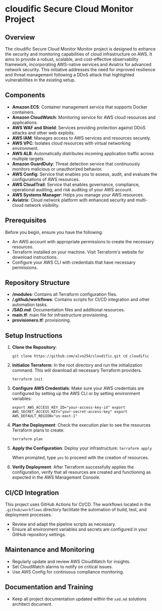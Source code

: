 # cloudific Secure Cloud Monitor Project

## Overview

The cloudific Secure Cloud Monitor Monitor project is designed to enhance the security and monitoring capabilities of cloud infrastructure on AWS. It aims to provide a robust, scalable, and cost-effective observability framework, incorporating AWS-native services and Aviatrix for advanced network security. This initiative addresses the need for improved resilience and threat management following a DDoS attack that highlighted vulnerabilities in the existing setup.

## Components

- **Amazon ECS**: Container management service that supports Docker containers.
- **Amazon CloudWatch**: Monitoring service for AWS cloud resources and applications.
- **AWS WAF and Shield**: Services providing protection against DDoS attacks and other web exploits.
- **AWS IAM**: Manages access to AWS services and resources securely.
- **AWS VPC**: Isolates cloud resources with virtual networking environment.
- **AWS ALB**: Automatically distributes incoming application traffic across multiple targets.
- **Amazon GuardDuty**: Threat detection service that continuously monitors malicious or unauthorized behavior.
- **AWS Config**: Service that enables you to assess, audit, and evaluate the configurations of AWS resources.
- **AWS CloudTrail**: Service that enables governance, compliance, operational auditing, and risk auditing of your AWS account.
- **AWS Systems Manager**: Helps you manage your AWS resources.
- **Aviatrix**: Cloud network platform with enhanced security and multi-cloud network visibility.

## Prerequisites

Before you begin, ensure you have the following:

- An AWS account with appropriate permissions to create the necessary resources.
- Terraform installed on your machine. Visit Terraform's website for download instructions.
- Configure your AWS CLI with credentials that have necessary permissions.

## Repository Structure

- **/modules**: Contains all Terraform configuration files.
- **/.github/workflows**: Contains scripts for CI/CD integration and other automation tasks.
- **/SAD.md**: Documentation files and additional resources.
- **main.tf**: main file for infrastructure provisioning.
- **provisioners.tf**: provisioning.

## Setup Instructions

1. **Clone the Repository**:

    `git clone https://github.com/alvo254/cloudific.git cd cloudific`

2. **Initialize Terraform**: In the root directory and run the initialization command. This will download all necessary Terraform providers.

    `terraform init`

3. **Configure AWS Credentials**: Make sure your AWS credentials are configured by setting up the AWS CLI or by setting environment variables:

    `export AWS_ACCESS_KEY_ID="your-access-key-id" export AWS_SECRET_ACCESS_KEY="your-secret-access-key" export AWS_DEFAULT_REGION="us-east-1"`

4. **Plan the Deployment**: Check the execution plan to see the resources Terraform plans to create:

    `terraform plan`

5. **Apply the Configuration**: Deploy your infrastructure:
    `terraform apply`

    When prompted, type `yes` to proceed with the creation of resources.

6. **Verify Deployment**: After Terraform successfully applies the configuration, verify that all resources are created and functioning as expected in the AWS Management Console.

## CI/CD Integration

This project uses GitHub Actions for CI/CD. The workflows located in the `.github/workflows` directory facilitate the automation of build, test, and deployment processes.

- Review and adapt the pipeline scripts as necessary.
- Ensure all environment variables and secrets are configured in your GitHub repository settings.

## Maintenance and Monitoring

- Regularly update and review AWS CloudWatch for insights.
- Set CloudWatch alarms to notify on critical issues.
- Use AWS Config for continuous compliance monitoring.

## Documentation and Training

- Keep all project documentation updated within the `sad.md` solutions architect document.
